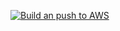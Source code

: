 [![Build an push to AWS](https://github.com/Sed-93/webapi3.0/actions/workflows/YAMLFile.yml/badge.svg)](https://github.com/Sed-93/webapi3.0/actions/workflows/YAMLFile.yml)
